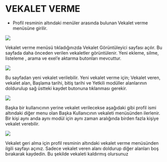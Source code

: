 # VEKALET VERME

- Profil resminin altındaki menüler arasında bulunan Vekalet verme menüsüne girilir.

![](https://docsbimser.blob.core.windows.net/imagecontainer/vekalet1-e08656ba-beea-4960-8421-a1c67d4141bf.png)

Vekalet verme menüsü tıkladığınızda Vekalet Görüntüleyici sayfası açılır. Bu sayfada daha önceden verilen vekaletler görüntülenir. Yeni ekleme, silme, listeleme , arama ve exel’e aktarma butonları mevcuttur.

![](https://docsbimser.blob.core.windows.net/imagecontainer/vekalet2-30f56231-4057-4203-b221-215e858bbca2.png)

Bu sayfadan yeni vekalet verilebilir. Yeni vekalet verme için; Vekalet veren, vekalet alan, Başlama tarihi, bitiş tarihi ve Yetkili modüller alanlarının doldurulup sağ üstteki kaydet butonuna tıklanması gerekir.

![](https://docsbimser.blob.core.windows.net/imagecontainer/vekaletson-64a8f629-ed6b-4c29-a0ab-c44efaab5fc6.png)

Başka bir kullanıcının yerine vekalet verilecekse aşağıdaki gibi profil ismi altındaki diğer menu olan Başka Kullanıcının vekaleti menüsünden ilerlenir. Bir kişi aynı anda aynı modül için aynı zaman aralığında birden fazla kişiye vekalet verebilir.

![](https://docsbimser.blob.core.windows.net/imagecontainer/vekalet4-daea85ac-3901-45eb-ba76-8fc257c58ba5.png)

Vekalet geri alma için profil resminin altındaki vekalet verme menüsünden ilgili sayfayı açınız. Sadece vekalet veren alanı doldurup diğer alanları boş bırakarak kaydedin.
Bu şekilde vekaleti kaldırmış olursunuz

